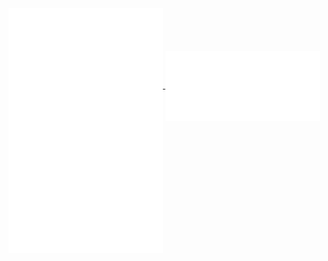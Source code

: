 
<a href="https://github.com/ChrisVo">
  <img align="center" width="49%" src="./languages.svg" />
</a>

<a href="https://github.com/ChrisVo">
  <img align="center" width="49%" src="./iso-calendar.svg" />
</a>
<a href="https://github.com/ChrisVo">
  <img align="center" width="49%" src="./habits.svg" />
</a>